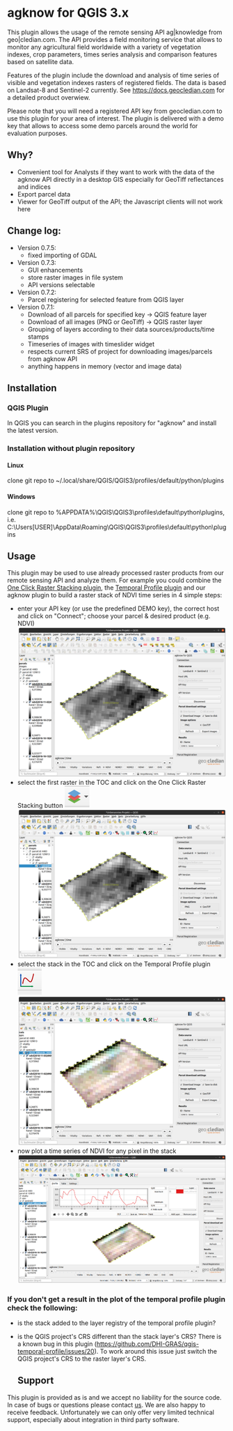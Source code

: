 # agknow for QGIS 3.x
This plugin allows the usage of the remote sensing API ag|knowledge from geo|cledian.com. 
The API provides a field monitoring service that allows to monitor any agricultural field worldwide 
with a variety of vegetation indexes, crop parameters, times series analysis and comparison features based on satellite data.
<p>
Features of the plugin include the download and analysis of time series of visible and vegetation indexes rasters of registered fields. The data is based on Landsat-8 and Sentinel-2 currently. 
See <a href="https://docs.geocledian.com">https://docs.geocledian.com</a> for a detailed product overwiew.
<p>
Please note that you will need a registered API key from geocledian.com to use this plugin for your area of interest. The plugin is delivered with a demo key that allows to access some demo parcels around the world for evaluation purposes.

## Why?
- Convenient tool for Analysts if they want to work with the data of the agknow API directly in a desktop GIS
  especially for GeoTiff reflectances and indices
- Export parcel data
- Viewer for GeoTiff output of the API; the Javascript clients will not work here 

## Change log:
- Version 0.7.5:
  - fixed importing of GDAL
- Version 0.7.3:
  - GUI enhancements
  - store raster images in file system 
  - API versions selectable
- Version 0.7.2:
  - Parcel registering for selected feature from QGIS layer
- Version 0.7.1:
  - Download of all parcels for specified key -> QGIS feature layer
  - Download of all images (PNG or GeoTiff) -> QGIS raster layer
  - Grouping of layers according to their data sources/products/time stamps
  - Timeseries of images with timeslider widget
  - respects current SRS of project for downloading images/parcels from agknow API
  - anything happens in memory (vector and image data)

## Installation
### QGIS Plugin
In QGIS you can search in the plugins repository for "agknow" and install the latest version.

### Installation without plugin repository
#### Linux
clone git repo to ~/.local/share/QGIS/QGIS3/profiles/default/python/plugins
#### Windows
clone git repo to %APPDATA%\QGIS\QGIS3\profiles\default\python\plugins, i.e.
C:\Users\[USER]\AppData\Roaming\QGIS\QGIS3\profiles\default\python\plugins

## Usage
This plugin may be used to use already processed raster products from our remote sensing API and analyze them.
For example you could combine the [One Click Raster Stacking plugin](https://plugins.qgis.org/plugins/oneclickrasterstacking),
the [Temporal Profile plugin](https://plugins.qgis.org/plugins/temporalprofiletool/) and our agknow plugin to build a raster stack of NDVI time series in 4 simple steps:
- enter your API key (or use the predefined DEMO key), the correct host and click on "Connect"; choose your parcel & desired product (e.g. NDVI)
![](doc/1_get_ndvi_time_series.png)
- select the first raster in the TOC and click on the One Click Raster Stacking button ![](doc/OneClickRasterStack.png)
![](doc/2_select_first_raster_and_stack.png)
- select the stack in the TOC and click on the Temporal Profile plugin ![](doc/TemporalProfile.png)
![](doc/3_select_stack_and_temporal_profile.png)
- now plot a time series of NDVI for any pixel in the stack
![](doc/4_ndvi_timeseries.png)

### If you don't get a result in the plot of the temporal profile plugin check the following:
- is the stack added to the layer registry of the temporal profile plugin?
- is the QGIS project's CRS different than the stack layer's CRS? There is a known bug in this plugin (https://github.com/DHI-GRAS/qgis-temporal-profile/issues/20).
  To work around this issue just switch the QGIS project's CRS to the raster layer's CRS.
  
  ## Support
This plugin is provided as is and we accept no liability for the source code. In case of bugs or questions please contact [us](mailto:info@geocledian.com). We are also happy to receive feedback. Unfortunately we can only offer very limited technical support, especially about integration in third party software.
